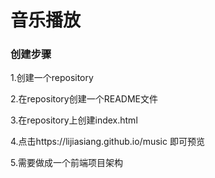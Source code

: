 # 音乐播放

### 创建步骤

1.创建一个repository

2.在repository创建一个README文件

3.在repository上创建index.html

4.点击https://lijiasiang.github.io/music 即可预览

5.需要做成一个前端项目架构